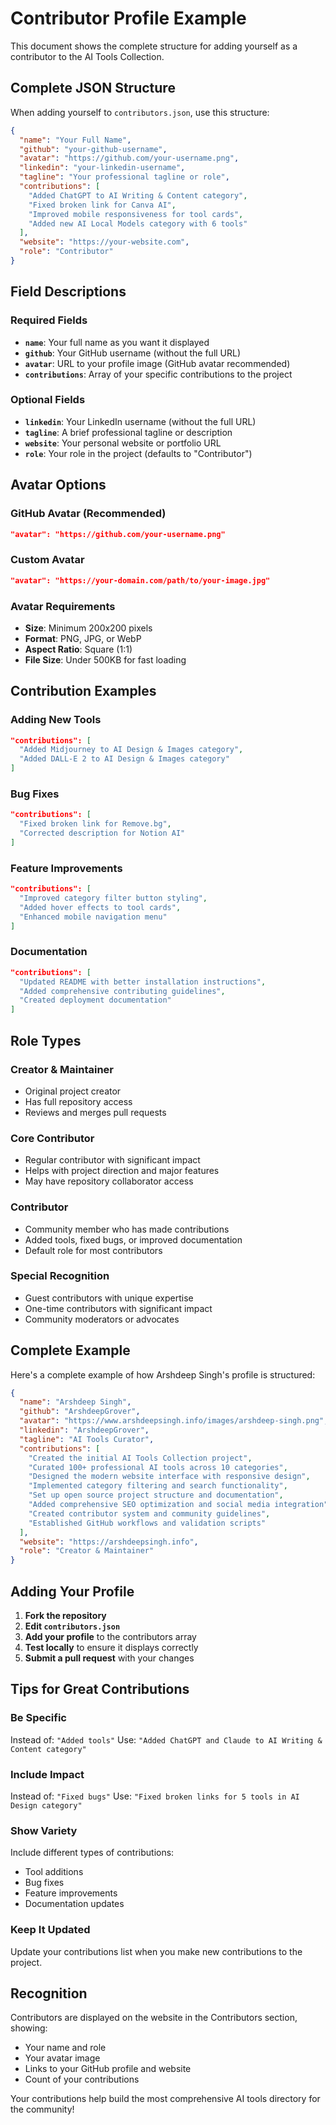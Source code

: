 # Contributor Profile Example

This document shows the complete structure for adding yourself as a contributor to the AI Tools Collection.

## Complete JSON Structure

When adding yourself to `contributors.json`, use this structure:

```json
{
  "name": "Your Full Name",
  "github": "your-github-username",
  "avatar": "https://github.com/your-username.png",
  "linkedin": "your-linkedin-username",
  "tagline": "Your professional tagline or role",
  "contributions": [
    "Added ChatGPT to AI Writing & Content category",
    "Fixed broken link for Canva AI",
    "Improved mobile responsiveness for tool cards",
    "Added new AI Local Models category with 6 tools"
  ],
  "website": "https://your-website.com",
  "role": "Contributor"
}
```

## Field Descriptions

### Required Fields

- **`name`**: Your full name as you want it displayed
- **`github`**: Your GitHub username (without the full URL)
- **`avatar`**: URL to your profile image (GitHub avatar recommended)
- **`contributions`**: Array of your specific contributions to the project

### Optional Fields

- **`linkedin`**: Your LinkedIn username (without the full URL)
- **`tagline`**: A brief professional tagline or description
- **`website`**: Your personal website or portfolio URL
- **`role`**: Your role in the project (defaults to "Contributor")

## Avatar Options

### GitHub Avatar (Recommended)

```json
"avatar": "https://github.com/your-username.png"
```

### Custom Avatar

```json
"avatar": "https://your-domain.com/path/to/your-image.jpg"
```

### Avatar Requirements

- **Size**: Minimum 200x200 pixels
- **Format**: PNG, JPG, or WebP
- **Aspect Ratio**: Square (1:1)
- **File Size**: Under 500KB for fast loading

## Contribution Examples

### Adding New Tools

```json
"contributions": [
  "Added Midjourney to AI Design & Images category",
  "Added DALL-E 2 to AI Design & Images category"
]
```

### Bug Fixes

```json
"contributions": [
  "Fixed broken link for Remove.bg",
  "Corrected description for Notion AI"
]
```

### Feature Improvements

```json
"contributions": [
  "Improved category filter button styling",
  "Added hover effects to tool cards",
  "Enhanced mobile navigation menu"
]
```

### Documentation

```json
"contributions": [
  "Updated README with better installation instructions",
  "Added comprehensive contributing guidelines",
  "Created deployment documentation"
]
```

## Role Types

### Creator & Maintainer

- Original project creator
- Has full repository access
- Reviews and merges pull requests

### Core Contributor

- Regular contributor with significant impact
- Helps with project direction and major features
- May have repository collaborator access

### Contributor

- Community member who has made contributions
- Added tools, fixed bugs, or improved documentation
- Default role for most contributors

### Special Recognition

- Guest contributors with unique expertise
- One-time contributors with significant impact
- Community moderators or advocates

## Complete Example

Here's a complete example of how Arshdeep Singh's profile is structured:

```json
{
  "name": "Arshdeep Singh",
  "github": "ArshdeepGrover",
  "avatar": "https://www.arshdeepsingh.info/images/arshdeep-singh.png",
  "linkedin": "ArshdeepGrover",
  "tagline": "AI Tools Curator",
  "contributions": [
    "Created the initial AI Tools Collection project",
    "Curated 100+ professional AI tools across 10 categories",
    "Designed the modern website interface with responsive design",
    "Implemented category filtering and search functionality",
    "Set up open source project structure and documentation",
    "Added comprehensive SEO optimization and social media integration",
    "Created contributor system and community guidelines",
    "Established GitHub workflows and validation scripts"
  ],
  "website": "https://arshdeepsingh.info",
  "role": "Creator & Maintainer"
}
```

## Adding Your Profile

1. **Fork the repository**
2. **Edit `contributors.json`**
3. **Add your profile** to the contributors array
4. **Test locally** to ensure it displays correctly
5. **Submit a pull request** with your changes

## Tips for Great Contributions

### Be Specific

Instead of: `"Added tools"`
Use: `"Added ChatGPT and Claude to AI Writing & Content category"`

### Include Impact

Instead of: `"Fixed bugs"`
Use: `"Fixed broken links for 5 tools in AI Design category"`

### Show Variety

Include different types of contributions:

- Tool additions
- Bug fixes
- Feature improvements
- Documentation updates

### Keep It Updated

Update your contributions list when you make new contributions to the project.

## Recognition

Contributors are displayed on the website in the Contributors section, showing:

- Your name and role
- Your avatar image
- Links to your GitHub profile and website
- Count of your contributions

Your contributions help build the most comprehensive AI tools directory for the community!

